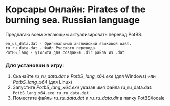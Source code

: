 # Корсары Онлайн: Pirates of the burning sea. Russian language

Предлагаю всем желающим актуализировать перевод PotBS.
```
en_us_data.dat - Оригинальный английский языковой файл.
ru_ru_data.dat - Файл Русского перевода.
PotBS_lang - утилита для создания .dir файла из .dat
```
### Для установки в игру:
1. Скачайте *ru_ru_data.dat* и *PotbS_lang_x64.exe* (для Windows) или *PotbS_lang_x64* (для Linux)
2. Запустите *PotbS_lang_x64.exe* указав имя файла ru_ru_data.dat: `PotbS_lang_x64.exe ru_ru_data.dat`
3. Поместите файлы *ru_ru_data.dat* и *ru_ru_data.dir* в папку PotBS/locale
